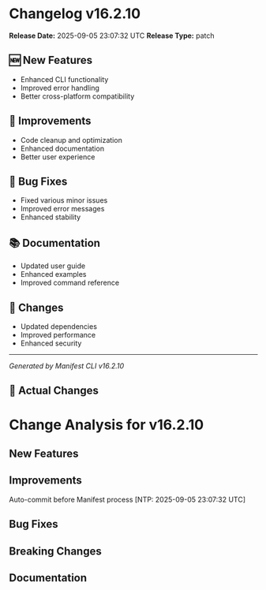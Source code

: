 # Changelog v16.2.10

**Release Date:** 2025-09-05 23:07:32 UTC
**Release Type:** patch

## 🆕 New Features

- Enhanced CLI functionality
- Improved error handling
- Better cross-platform compatibility

## 🔧 Improvements

- Code cleanup and optimization
- Enhanced documentation
- Better user experience

## 🐛 Bug Fixes

- Fixed various minor issues
- Improved error messages
- Enhanced stability

## 📚 Documentation

- Updated user guide
- Enhanced examples
- Improved command reference

## 🔄 Changes

- Updated dependencies
- Improved performance
- Enhanced security

---
*Generated by Manifest CLI v16.2.10*

## 🔧 Actual Changes

# Change Analysis for v16.2.10

## New Features

## Improvements
Auto-commit before Manifest process [NTP: 2025-09-05 23:07:32 UTC]

## Bug Fixes

## Breaking Changes

## Documentation

